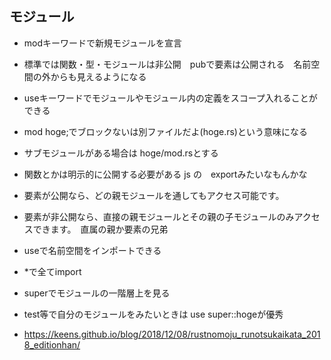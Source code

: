 ## モジュール
- modキーワードで新規モジュールを宣言
- 標準では関数・型・モジュールは非公開　pubで要素は公開される　名前空間の外からも見えるようになる
- useキーワードでモジュールやモジュール内の定義をスコープ入れることができる

- mod hoge;でブロックないは別ファイルだよ(hoge.rs)という意味になる
- サブモジュールがある場合は hoge/mod.rsとする

- 関数とかは明示的に公開する必要がある js の　exportみたいなもんかな
- 要素が公開なら、どの親モジュールを通してもアクセス可能です。
- 要素が非公開なら、直接の親モジュールとその親の子モジュールのみアクセスできます。　直属の親か要素の兄弟

- useで名前空間をインポートできる
- *で全てimport

- superでモジュールの一階層上を見る
- test等で自分のモジュールをみたいときは use super::hogeが優秀
- https://keens.github.io/blog/2018/12/08/rustnomoju_runotsukaikata_2018_editionhan/
